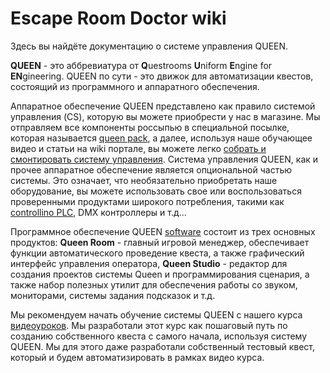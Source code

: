 # Escape Room Doctor wiki

Здесь вы найдёте документацию о системе управления QUEEN.

**QUEEN** - это аббревиатура от **Q**uestrooms **U**niform **E**ngine for **EN**gineering. QUEEN по сути - это движок для автоматизации квестов, состоящий из программного и аппаратного обеспечения.


Аппаратное обеспечение QUEEN представлено как правило системой управления (CS), которую вы можете приобрести у нас в магазине.
Мы отправляем все компоненты россыпью в специальной посылке, которая называется [queen pack](queen_pack), а далее, используя наше обучающее видео и статьи на wiki портале, вы можете легко [собрать и смонтировать систему управления](cs_mount).
Система управления QUEEN, как и прочее аппаратное обеспечение является опциональной частью системы. Это означает, что необязательно приобретать наше оборудование, вы можете использовать свое или воспользоваться проверенными продуктами широкого потребления, такими как [controllino PLC](https://controllino.biz/controllino/), DMX контроллеры и т.д...

Программное обеспечение QUEEN [software](queen_software_rus) состоит из трех основных продуктов: **Queen Room** - главный игровой менеджер, обеспечивает функции автоматического проведение квеста, а также графический интерфейс управления оператора, **Queen Studio** - редактор для создания проектов системы Queen и программирования сценария, а также набор полезных утилит для обеспечения работы со звуком, мониторами, системы задания подсказок и т.д.

Мы рекомендуем начать обучение системы QUEEN с нашего курса [видеоуроков](video_tutorials_rus). Мы разработали этот курс как пошаговый путь по созданию собственного квеста с самого начала, используя систему QUEEN. Мы для этого даже разработали собственный тестовый квест, который и будем автоматизировать в рамках видео курса.  

